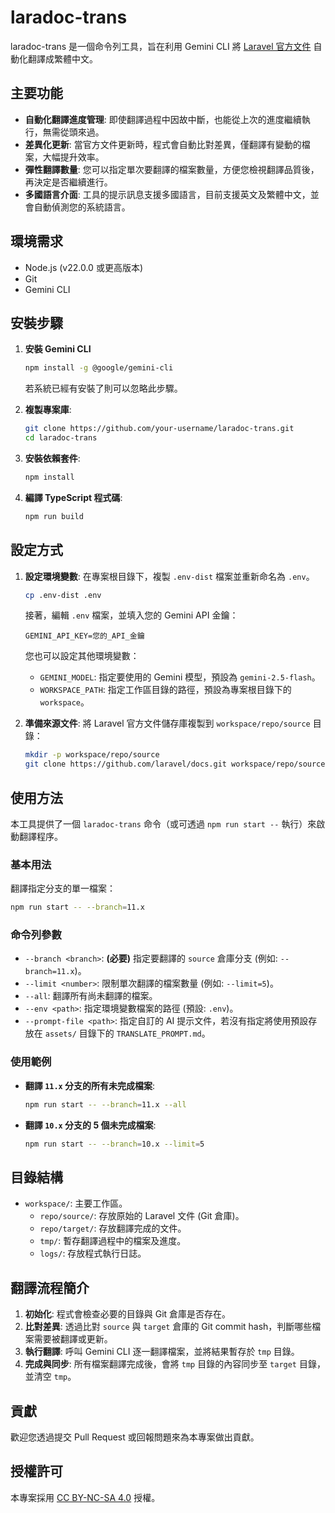 # laradoc-trans

laradoc-trans 是一個命令列工具，旨在利用 Gemini CLI 將 [Laravel 官方文件](https://github.com/laravel/docs) 自動化翻譯成繁體中文。

## 主要功能

*   **自動化翻譯進度管理**: 即使翻譯過程中因故中斷，也能從上次的進度繼續執行，無需從頭來過。
*   **差異化更新**: 當官方文件更新時，程式會自動比對差異，僅翻譯有變動的檔案，大幅提升效率。
*   **彈性翻譯數量**: 您可以指定單次要翻譯的檔案數量，方便您檢視翻譯品質後，再決定是否繼續進行。
*   **多國語言介面**: 工具的提示訊息支援多國語言，目前支援英文及繁體中文，並會自動偵測您的系統語言。

## 環境需求

*   Node.js (v22.0.0 或更高版本)
*   Git
*   Gemini CLI

## 安裝步驟

1.  **安裝 Gemini CLI**
    ```bash
    npm install -g @google/gemini-cli
    ```
    若系統已經有安裝了則可以忽略此步驟。
2.  **複製專案庫**:
    ```bash
    git clone https://github.com/your-username/laradoc-trans.git
    cd laradoc-trans
    ```

3.  **安裝依賴套件**:
    ```bash
    npm install
    ```

4.  **編譯 TypeScript 程式碼**:
    ```bash
    npm run build
    ```

## 設定方式

1.  **設定環境變數**:
    在專案根目錄下，複製 `.env-dist` 檔案並重新命名為 `.env`。
    ```bash
    cp .env-dist .env
    ```
    接著，編輯 `.env` 檔案，並填入您的 Gemini API 金鑰：
    ```dotenv
    GEMINI_API_KEY=您的_API_金鑰
    ```
    您也可以設定其他環境變數：
    *   `GEMINI_MODEL`: 指定要使用的 Gemini 模型，預設為 `gemini-2.5-flash`。
    *   `WORKSPACE_PATH`: 指定工作區目錄的路徑，預設為專案根目錄下的 `workspace`。

2.  **準備來源文件**:
    將 Laravel 官方文件儲存庫複製到 `workspace/repo/source` 目錄：
    ```bash
    mkdir -p workspace/repo/source
    git clone https://github.com/laravel/docs.git workspace/repo/source
    ```

## 使用方法

本工具提供了一個 `laradoc-trans` 命令（或可透過 `npm run start --` 執行）來啟動翻譯程序。

### 基本用法

翻譯指定分支的單一檔案：
```bash
npm run start -- --branch=11.x
```

### 命令列參數

*   `--branch <branch>`: **(必要)** 指定要翻譯的 `source` 倉庫分支 (例如: `--branch=11.x`)。
*   `--limit <number>`: 限制單次翻譯的檔案數量 (例如: `--limit=5`)。
*   `--all`: 翻譯所有尚未翻譯的檔案。
*   `--env <path>`: 指定環境變數檔案的路徑 (預設: `.env`)。
*   `--prompt-file <path>`: 指定自訂的 AI 提示文件，若沒有指定將使用預設存放在 `assets/` 目錄下的 `TRANSLATE_PROMPT.md`。

### 使用範例

*   **翻譯 `11.x` 分支的所有未完成檔案**:
    ```bash
    npm run start -- --branch=11.x --all
    ```

*   **翻譯 `10.x` 分支的 5 個未完成檔案**:
    ```bash
    npm run start -- --branch=10.x --limit=5
    ```

## 目錄結構

*   `workspace/`: 主要工作區。
    *   `repo/source/`: 存放原始的 Laravel 文件 (Git 倉庫)。
    *   `repo/target/`: 存放翻譯完成的文件。
    *   `tmp/`: 暫存翻譯過程中的檔案及進度。
    *   `logs/`: 存放程式執行日誌。

## 翻譯流程簡介

1.  **初始化**: 程式會檢查必要的目錄與 Git 倉庫是否存在。
2.  **比對差異**: 透過比對 `source` 與 `target` 倉庫的 Git commit hash，判斷哪些檔案需要被翻譯或更新。
3.  **執行翻譯**: 呼叫 Gemini CLI 逐一翻譯檔案，並將結果暫存於 `tmp` 目錄。
4.  **完成與同步**: 所有檔案翻譯完成後，會將 `tmp` 目錄的內容同步至 `target` 目錄，並清空 `tmp`。

## 貢獻

歡迎您透過提交 Pull Request 或回報問題來為本專案做出貢獻。

## 授權許可

本專案採用 [CC BY-NC-SA 4.0](https://creativecommons.org/licenses/by-nc-sa/4.0/) 授權。